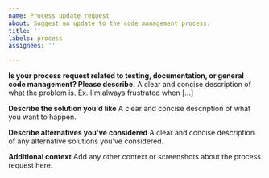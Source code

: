 ```yaml
---
name: Process update request
about: Suggest an update to the code management process.
title: ''
labels: process
assignees: ''

---
```


**Is your process request related to testing, documentation, or general code management? Please describe.**
A clear and concise description of what the problem is. Ex. I'm always frustrated when [...]

**Describe the solution you'd like**
A clear and concise description of what you want to happen.

**Describe alternatives you've considered**
A clear and concise description of any alternative solutions you've considered.

**Additional context**
Add any other context or screenshots about the process request here.

